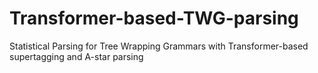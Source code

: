 # Transformer-based-TWG-parsing
Statistical Parsing for Tree Wrapping Grammars with Transformer-based supertagging and A-star parsing

